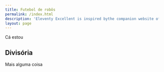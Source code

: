 ```yaml
---
title: Futebol de robôs
permalink: /index.html
description: 'Eleventy Excellent is inspired bythe companion website of Andy Bell’s talk "Be the browser’s mentor, not its micromanager".'
layout: page
---
```


Cá estou

## Divisória

Mais alguma coisa

